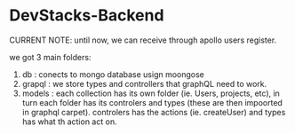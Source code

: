 # DevStacks-Backend

CURRENT NOTE: until now, we can receive through apollo users register.

we got 3 main folders:
1. db : conects to mongo database usign moongose
2. grapql : we store types and controllers that graphQL need to work.
3. models : each collection has its own folder (ie. Users, projects, etc), in turn each folder has its controlers and types (these are then impoorted in graphql carpet). controlers has the actions (ie. createUser) and types has what th action act on.
